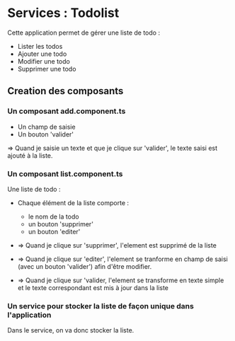 # Services : Todolist

Cette application permet de gérer une liste de todo :

- Lister les todos
- Ajouter une todo
- Modifier une todo
- Supprimer une todo

## Creation des composants

### Un composant add.component.ts

* Un champ de saisie
* Un bouton 'valider' 

=> Quand je saisie un texte et que je clique sur 'valider', le texte saisi est ajouté à la liste.

### Un composant list.component.ts

Une liste de todo :

  * Chaque élément de la liste comporte :

    - le nom de la todo
    - un bouton 'supprimer'
    - un bouton 'editer'

* => Quand je clique sur 'supprimer', l'element est supprimé de la liste
* => Quand je clique sur 'editer', l'element se tranforme en champ de saisi (avec un bouton 'valider') afin d'être modifier.
* => Quand je clique sur 'valider, l'element se transforme en texte simple et le texte correspondant est mis à jour dans la liste

### Un service pour stocker la liste de façon unique dans l'application

Dans le service, on va donc stocker la liste.